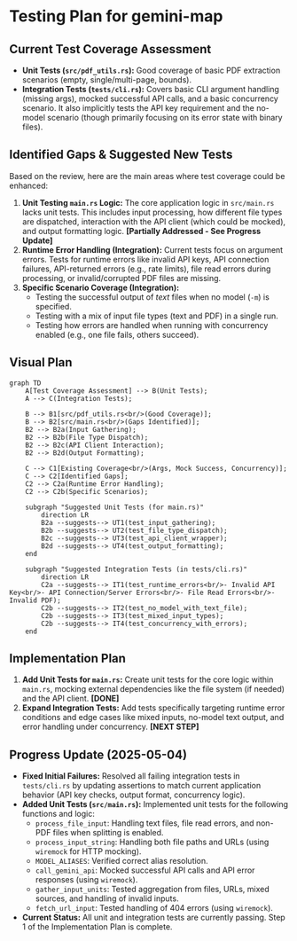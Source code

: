 # Testing Plan for gemini-map

## Current Test Coverage Assessment

*   **Unit Tests (`src/pdf_utils.rs`):** Good coverage of basic PDF extraction scenarios (empty, single/multi-page, bounds).
*   **Integration Tests (`tests/cli.rs`):** Covers basic CLI argument handling (missing args), mocked successful API calls, and a basic concurrency scenario. It also implicitly tests the API key requirement and the no-model scenario (though primarily focusing on its error state with binary files).

## Identified Gaps & Suggested New Tests

Based on the review, here are the main areas where test coverage could be enhanced:

1.  **Unit Testing `main.rs` Logic:** The core application logic in `src/main.rs` lacks unit tests. This includes input processing, how different file types are dispatched, interaction with the API client (which could be mocked), and output formatting logic. **[Partially Addressed - See Progress Update]**
2.  **Runtime Error Handling (Integration):** Current tests focus on argument errors. Tests for runtime errors like invalid API keys, API connection failures, API-returned errors (e.g., rate limits), file read errors during processing, or invalid/corrupted PDF files are missing.
3.  **Specific Scenario Coverage (Integration):**
    *   Testing the successful output of *text* files when no model (`-m`) is specified.
    *   Testing with a mix of input file types (text and PDF) in a single run.
    *   Testing how errors are handled when running with concurrency enabled (e.g., one file fails, others succeed).

## Visual Plan

```mermaid
graph TD
    A[Test Coverage Assessment] --> B(Unit Tests);
    A --> C(Integration Tests);

    B --> B1[src/pdf_utils.rs<br/>(Good Coverage)];
    B --> B2[src/main.rs<br/>(Gaps Identified)];
    B2 --> B2a(Input Gathering);
    B2 --> B2b(File Type Dispatch);
    B2 --> B2c(API Client Interaction);
    B2 --> B2d(Output Formatting);

    C --> C1[Existing Coverage<br/>(Args, Mock Success, Concurrency)];
    C --> C2[Identified Gaps];
    C2 --> C2a(Runtime Error Handling);
    C2 --> C2b(Specific Scenarios);

    subgraph "Suggested Unit Tests (for main.rs)"
        direction LR
        B2a --suggests--> UT1(test_input_gathering);
        B2b --suggests--> UT2(test_file_type_dispatch);
        B2c --suggests--> UT3(test_api_client_wrapper);
        B2d --suggests--> UT4(test_output_formatting);
    end

    subgraph "Suggested Integration Tests (in tests/cli.rs)"
        direction LR
        C2a --suggests--> IT1(test_runtime_errors<br/>- Invalid API Key<br/>- API Connection/Server Errors<br/>- File Read Errors<br/>- Invalid PDF);
        C2b --suggests--> IT2(test_no_model_with_text_file);
        C2b --suggests--> IT3(test_mixed_input_types);
        C2b --suggests--> IT4(test_concurrency_with_errors);
    end
```

## Implementation Plan

1.  **Add Unit Tests for `main.rs`:** Create unit tests for the core logic within `main.rs`, mocking external dependencies like the file system (if needed) and the API client. **[DONE]**
2.  **Expand Integration Tests:** Add tests specifically targeting runtime error conditions and edge cases like mixed inputs, no-model text output, and error handling under concurrency. **[NEXT STEP]**

## Progress Update (2025-05-04)

*   **Fixed Initial Failures:** Resolved all failing integration tests in `tests/cli.rs` by updating assertions to match current application behavior (API key checks, output format, concurrency logic).
*   **Added Unit Tests (`src/main.rs`):** Implemented unit tests for the following functions and logic:
    *   `process_file_input`: Handling text files, file read errors, and non-PDF files when splitting is enabled.
    *   `process_input_string`: Handling both file paths and URLs (using `wiremock` for HTTP mocking).
    *   `MODEL_ALIASES`: Verified correct alias resolution.
    *   `call_gemini_api`: Mocked successful API calls and API error responses (using `wiremock`).
    *   `gather_input_units`: Tested aggregation from files, URLs, mixed sources, and handling of invalid inputs.
    *   `fetch_url_input`: Tested handling of 404 errors (using `wiremock`).
*   **Current Status:** All unit and integration tests are currently passing. Step 1 of the Implementation Plan is complete.